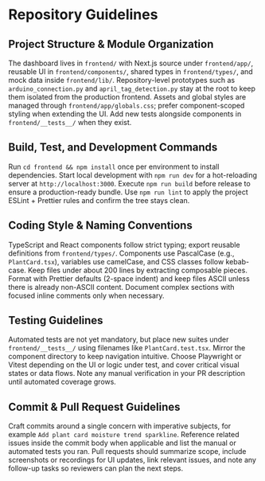# Repository Guidelines

## Project Structure & Module Organization
The dashboard lives in `frontend/` with Next.js source under `frontend/app/`, reusable UI in `frontend/components/`, shared types in `frontend/types/`, and mock data inside `frontend/lib/`. Repository-level prototypes such as `arduino_connection.py` and `april_tag_detection.py` stay at the root to keep them isolated from the production frontend. Assets and global styles are managed through `frontend/app/globals.css`; prefer component-scoped styling when extending the UI. Add new tests alongside components in `frontend/__tests__/` when they exist.

## Build, Test, and Development Commands
Run `cd frontend && npm install` once per environment to install dependencies. Start local development with `npm run dev` for a hot-reloading server at `http://localhost:3000`. Execute `npm run build` before release to ensure a production-ready bundle. Use `npm run lint` to apply the project ESLint + Prettier rules and confirm the tree stays clean.

## Coding Style & Naming Conventions
TypeScript and React components follow strict typing; export reusable definitions from `frontend/types/`. Components use PascalCase (e.g., `PlantCard.tsx`), variables use camelCase, and CSS classes follow kebab-case. Keep files under about 200 lines by extracting composable pieces. Format with Prettier defaults (2-space indent) and keep files ASCII unless there is already non-ASCII content. Document complex sections with focused inline comments only when necessary.

## Testing Guidelines
Automated tests are not yet mandatory, but place new suites under `frontend/__tests__/` using filenames like `PlantCard.test.tsx`. Mirror the component directory to keep navigation intuitive. Choose Playwright or Vitest depending on the UI or logic under test, and cover critical visual states or data flows. Note any manual verification in your PR description until automated coverage grows.

## Commit & Pull Request Guidelines
Craft commits around a single concern with imperative subjects, for example `Add plant card moisture trend sparkline`. Reference related issues inside the commit body when applicable and list the manual or automated tests you ran. Pull requests should summarize scope, include screenshots or recordings for UI updates, link relevant issues, and note any follow-up tasks so reviewers can plan the next steps.
